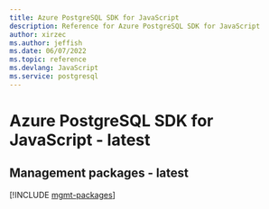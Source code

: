 ```yaml
---
title: Azure PostgreSQL SDK for JavaScript
description: Reference for Azure PostgreSQL SDK for JavaScript
author: xirzec
ms.author: jeffish
ms.date: 06/07/2022
ms.topic: reference
ms.devlang: JavaScript
ms.service: postgresql
---
```

# Azure PostgreSQL SDK for JavaScript - latest
## Management packages - latest
[!INCLUDE [mgmt-packages](postgresql-mgmt-index.md)]
